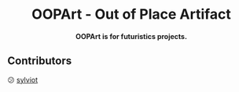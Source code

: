 <h1 align="center">OOPArt - Out of Place Artifact </h1>
<h4 align="center">OOPArt is for futuristics projects.</h4>


## Contributors
:confused: [sylviot](https://sylvio.com)
